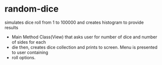 # random-dice
simulates dice roll from 1 to 100000 and creates histogram to provide results 
 * Main Method Class(View) that asks user for number of dice and number of sides for each
 * die then, creates dice collection and prints to screen. Menu is presented to user containing
 * roll options.
